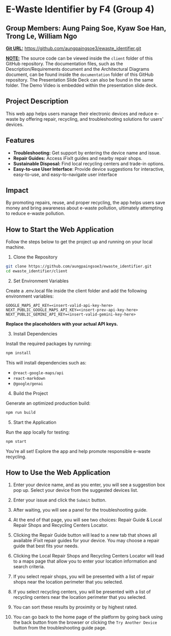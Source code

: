 # E-Waste Identifier by F4 (Group 4)
## Group Members: Aung Paing Soe, Kyaw Soe Han, Trong Le, William Ngo

<ins>**Git URL:**</ins> https://github.com/aungpaingsoe3/ewaste_identifier.git

<ins>**NOTE:**</ins> The source code can be viewed inside the ```client``` folder of this GitHub repository. The documentation files, such as the Description/Requirements document and the Architectural Diagrams document, can be found inside the ```documentation``` folder of this GitHub repository. The Presentation Slide Deck can also be found in the same folder. The Demo Video is embedded within the presentation slide deck.  

## Project Description

This web app helps users manage their electronic devices and reduce e-waste by offering repair, recycling, and troubleshooting solutions for users' devices.

## **Features**
- **Troubleshooting:** Get support by entering the device name and issue.
- **Repair Guides:** Access iFixIt guides and nearby repair shops.
- **Sustainable Disposal:** Find local recycling centers and trade-in options.
- **Easy-to-use User Interface**: Provide device suggestions for interactive, easy-to-use, and easy-to-navigate user interface

## **Impact**
By promoting repairs, reuse, and proper recycling, the app helps users save money and bring awareness about e-waste pollution, ultimately attempting to reduce e-waste pollution.


## How to Start the Web Application

Follow the steps below to get the project up and running on your local machine.

1. Clone the Repository

```bash
git clone https://github.com/aungpaingsoe3/ewaste_identifier.git
cd ewaste_identifier/client
```

2. Set Environment Variables

Create a .env.local file inside the client folder and add the following environment variables:

```.env.local
GOOGLE_MAPS_API_KEY=<insert-valid-api-key-here>
NEXT_PUBLIC_GOOGLE_MAPS_API_KEY=<insert-prev-api-key-here>
NEXT_PUBLIC_GEMINI_API_KEY=<insert-valid-gemini-key-here>
```

**Replace the placeholders with your actual API keys.**

3. Install Dependencies

Install the required packages by running:

```bash
npm install
```

This will install dependencies such as:

- ```@react-google-maps/api```
- ```react-markdown```
- ```@google/genai```

4. Build the Project

Generate an optimized production build:

```bash
npm run build
```

5. Start the Application

Run the app locally for testing:

```bash
npm start
```

You’re all set! Explore the app and help promote responsible e-waste recycling.

## How to Use the Web Application

1. Enter your device name, and as you enter, you will see a suggestion box pop up. Select your device from the suggested devices list.

2. Enter your issue and click the ```Submit``` button.

3. After waiting, you will see a panel for the troubleshooting guide.

4. At the end of that page, you will see two choices: Repair Guide & Local Repair Shops and Recycling Centers Locator.

5. Clicking the Repair Guide button will lead to a new tab that shows all available iFixit repair guides for your device. You may choose a repair guide that best fits your needs.

6. Clicking the Local Repair Shops and Recycling Centers Locator will lead to a maps page that allow you to enter your location information and search criteria.

7. If you select repair shops, you will be presented with a list of repair shops near the location perimeter that you selected.

8. If you select recycling centers, you will be presented with a list of recycling centers near the location perimeter that you selected.

9. You can sort these results by proximity or by highest rated.

10. You can go back to the home page of the platform by going back using the back button from the browser or clicking the ```Try Another Device``` button from the troubleshooting guide page.
